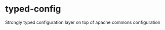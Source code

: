 typed-config
============

Strongly typed configuration layer on top of apache commons configuration